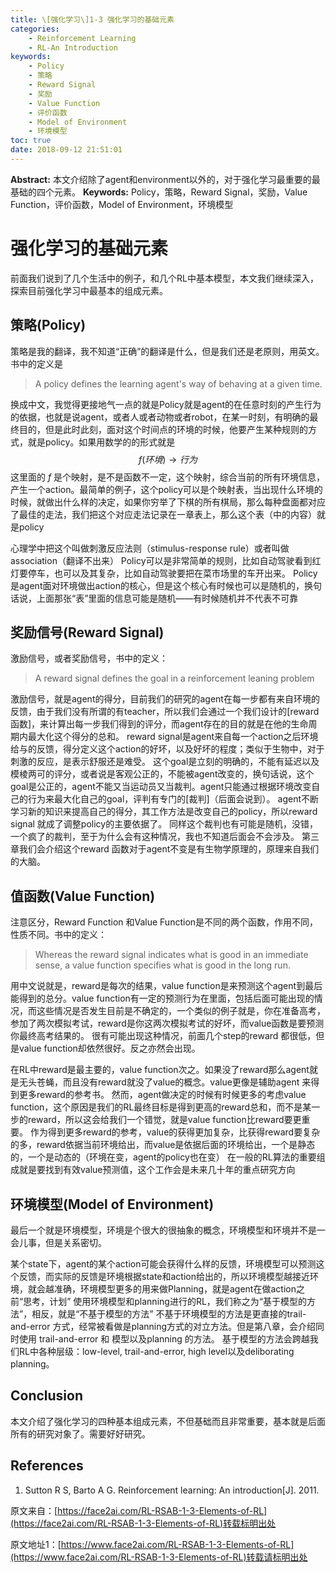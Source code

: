 ```yaml
---
title: \[强化学习\]1-3 强化学习的基础元素
categories:
    - Reinforcement Learning
    - RL-An Introduction
keywords:
    - Policy
    - 策略
    - Reward Signal
    - 奖励
    - Value Function
    - 评价函数
    - Model of Environment
    - 环境模型
toc: true
date: 2018-09-12 21:51:01
---
```


**Abstract:** 本文介绍除了agent和environment以外的，对于强化学习最重要的最基础的四个元素。
**Keywords:** Policy，策略，Reward Signal，奖励，Value Function，评价函数，Model of Environment，环境模型

<!--more-->
# 强化学习的基础元素

前面我们说到了几个生活中的例子，和几个RL中基本模型，本文我们继续深入，探索目前强化学习中最基本的组成元素。
## 策略(Policy)

策略是我的翻译，我不知道“正确”的翻译是什么，但是我们还是老原则，用英文。书中的定义是
> A policy defines the learning agent's way of behaving at a given time.

换成中文，我觉得更接地气一点的就是Policy就是agent的在任意时刻的产生行为的依据，也就是说agent，或者人或者动物或者robot，在某一时刻，有明确的最终目的，但是此时此刻，面对这个时间点的环境的时候，他要产生某种规则的方式，就是policy。如果用数学的的形式就是
$$
f(环境)\to 行为
$$
这里面的 $f$ 是个映射，是不是函数不一定，这个映射，综合当前的所有环境信息，产生一个action。最简单的例子，这个policy可以是个映射表，当出现什么环境的时候，就做出什么样的决定，如果你穷举了下棋的所有棋局，那么每种盘面都对应了最佳的走法，我们把这个对应走法记录在一章表上，那么这个表（中的内容）就是policy

心理学中把这个叫做刺激反应法则（stimulus-response rule）或者叫做 association（翻译不出来）
Policy可以是非常简单的规则，比如自动驾驶看到红灯要停车，也可以及其复杂，比如自动驾驶要把在菜市场里的车开出来。
Policy是agent面对环境做出action的核心，但是这个核心有时候也可以是随机的，换句话说，上面那张“表”里面的信息可能是随机——有时候随机并不代表不可靠




## 奖励信号(Reward Signal)
激励信号，或者奖励信号，书中的定义：
> A reward signal defines the goal in a reinforcement leaning problem

激励信号，就是agent的得分，目前我们的研究的agent在每一步都有来自环境的反馈，由于我们没有所谓的有teacher，所以我们会通过一个我们设计的[reward函数]，来计算出每一步我们得到的评分，而agent存在的目的就是在他的生命周期内最大化这个得分的总和。
reward signal是agent来自每一个action之后环境给与的反馈，得分定义这个action的好坏，以及好坏的程度；类似于生物中，对于刺激的反应，是表示舒服还是难受。
这个goal是立刻的明确的，不能有延迟以及模棱两可的评分，或者说是客观公正的，不能被agent改变的，换句话说，这个goal是公正的，agent不能又当运动员又当裁判。agent只能通过根据环境改变自己的行为来最大化自己的goal，评判有专门的[裁判]（后面会说到）。
agent不断学习新的知识来提高自己的得分，其工作方法是改变自己的policy，所以reward signal 就成了调整policy的主要依据了。
同样这个裁判也有可能是随机，没错，一个疯了的裁判，至于为什么会有这种情况，我也不知道后面会不会涉及。
第三章我们会介绍这个reward 函数对于agent不变是有生物学原理的，原理来自我们的大脑。

## 值函数(Value Function)
注意区分，Reward Function 和Value Function是不同的两个函数，作用不同，性质不同。书中的定义：
>Whereas the reward signal indicates what is good in an immediate sense, a value function specifies what is good in the long run.

用中文说就是，reward是每次的结果，value function是来预测这个agent到最后能得到的总分。value function有一定的预测行为在里面，包括后面可能出现的情况，而这些情况是否发生目前是不确定的，一个类似的例子就是，你在准备高考，参加了两次模拟考试，reward是你这两次模拟考试的好坏，而value函数是要预测你最终高考结果的。
很有可能出现这种情况，前面几个step的reward 都很低，但是value function却依然很好。反之亦然会出现。

在RL中reward是最主要的，value function次之。如果没了reward那么agent就是无头苍蝇，而且没有reward就没了value的概念。value更像是辅助agent 来得到更多reward的参考书。
然而，agent做决定的时候有时候更多的考虑value function，这个原因是我们的RL最终目标是得到更高的reward总和，而不是某一步的reward，所以这会给我们一个错觉，就是value function比reward要更重要。
作为得到更多reward的参考，value的获得更加复杂，比获得reward要复杂的多，reward依据当前环境给出，而value是依据后面的环境给出，一个是静态的，一个是动态的（环境在变，agent的policy也在变）
在一般的RL算法的重要组成就是要找到有效value预测值，这个工作会是未来几十年的重点研究方向
## 环境模型(Model of Environment)

最后一个就是环境模型，环境是个很大的很抽象的概念，环境模型和环境并不是一会儿事，但是关系密切。

某个state下，agent的某个action可能会获得什么样的反馈，环境模型可以预测这个反馈，而实际的反馈是环境根据state和action给出的，所以环境模型越接近环境，就会越准确，环境模型更多的用来做Planning，就是agent在做action之前“思考，计划”
使用环境模型和planning进行的RL，我们称之为“基于模型的方法”，相反，就是“不基于模型的方法”
不基于环境模型的方法是更直接的trail-and-error 方式，经常被看做是planning方式的对立方法。但是第八章，会介绍同时使用 trail-and-error 和 模型以及planning 的方法。
基于模型的方法会跨越我们RL中各种层级：low-level, trail-and-error, high level以及deliborating planning。

## Conclusion

本文介绍了强化学习的四种基本组成元素，不但基础而且非常重要，基本就是后面所有的研究对象了。需要好好研究。


## References
1. Sutton R S, Barto A G. Reinforcement learning: An introduction[J]. 2011.



原文来自：[https://face2ai.com/RL-RSAB-1-3-Elements-of-RL](https://face2ai.com/RL-RSAB-1-3-Elements-of-RL)转载标明出处





原文地址1：[https://www.face2ai.com/RL-RSAB-1-3-Elements-of-RL](https://www.face2ai.com/RL-RSAB-1-3-Elements-of-RL)转载请标明出处
